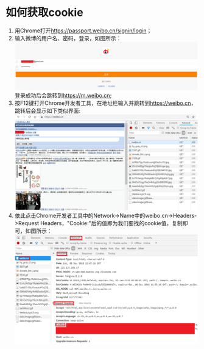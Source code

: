 # 如何获取cookie

1. 用Chrome打开<https://passport.weibo.cn/signin/login>；
2. 输入微博的用户名、密码，登录，如图所示：
![weibo log in page](https://github.com/dataabc/media/blob/master/weiboSpider/images/cookie1.png)
登录成功后会跳转到<https://m.weibo.cn>;
3. 按F12键打开Chrome开发者工具，在地址栏输入并跳转到<https://weibo.cn>，跳转后会显示如下类似界面:
![chrome debugger network tab](https://github.com/dataabc/media/blob/master/weiboSpider/images/cookie2.png)
4. 依此点击Chrome开发者工具中的Network->Name中的weibo.cn->Headers->Request Headers，"Cookie:"后的值即为我们要找的cookie值，复制即可，如图所示：
![cookie in request headers section](https://github.com/dataabc/media/blob/master/weiboSpider/images/cookie3.png)